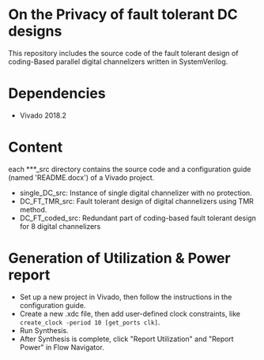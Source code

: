 # On the Privacy of fault tolerant DC designs

This repository includes the source code of the fault tolerant design of coding-Based parallel digital channelizers written in SystemVerilog.

# Dependencies
- Vivado 2018.2

# Content

each ***_src directory contains the source code and a configuration guide (named 'README.docx') of a Vivado project. 

- single_DC_src: Instance of single digital channelizer with no protection.
- DC_FT_TMR_src: Fault tolerant design of digital channelizers using TMR method.
- DC_FT_coded_src: Redundant part of coding-based fault tolerant design for 8 digital channelizers

# Generation of Utilization & Power report
- Set up a new project in Vivado, then follow the instructions in the configuration guide.
- Create a new .xdc file, then add user-defined clock constraints, like
`create_clock -period 10 [get_ports clk]`.
- Run Synthesis.
- After Synthesis is complete, click "Report Utilization" and "Report Power" in Flow Navigator.
